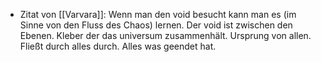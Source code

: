 - Zitat von [[Varvara]]: Wenn man den void besucht kann man es (im Sinne von den Fluss des Chaos) lernen. Der void ist zwischen den Ebenen. Kleber der das universum zusammenhält. Ursprung von allen. Fließt durch alles durch. Alles was geendet hat. 